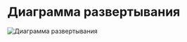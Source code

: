 # Диаграмма развертывания
 ![Диаграмма развертывания](https://github.com/ZaharchenyaVeronika/MyBlog/blob/master/Documentation/Diagrams/Images/DeploymentDiagram.PNG)
